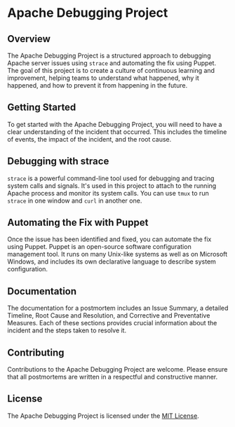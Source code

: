# Apache Debugging Project

## Overview

The Apache Debugging Project is a structured approach to debugging Apache server issues using `strace` and automating the fix using Puppet. The goal of this project is to create a culture of continuous learning and improvement, helping teams to understand what happened, why it happened, and how to prevent it from happening in the future.

## Getting Started

To get started with the Apache Debugging Project, you will need to have a clear understanding of the incident that occurred. This includes the timeline of events, the impact of the incident, and the root cause.

## Debugging with strace

`strace` is a powerful command-line tool used for debugging and tracing system calls and signals. It's used in this project to attach to the running Apache process and monitor its system calls. You can use `tmux` to run `strace` in one window and `curl` in another one.

## Automating the Fix with Puppet

Once the issue has been identified and fixed, you can automate the fix using Puppet. Puppet is an open-source software configuration management tool. It runs on many Unix-like systems as well as on Microsoft Windows, and includes its own declarative language to describe system configuration.

## Documentation

The documentation for a postmortem includes an Issue Summary, a detailed Timeline, Root Cause and Resolution, and Corrective and Preventative Measures. Each of these sections provides crucial information about the incident and the steps taken to resolve it.

## Contributing

Contributions to the Apache Debugging Project are welcome. Please ensure that all postmortems are written in a respectful and constructive manner.

## License

The Apache Debugging Project is licensed under the [MIT License](https://opensource.org/licenses/MIT).
